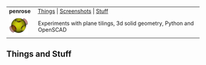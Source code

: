 <table>
  <tr>
    <td colspan=2><strong>penrose</strong>&nbsp;&nbsp;&nbsp;&nbsp;
    <a href=#>Things</a> |
    <a href=#for-developers>Screenshots</a> |
    <a href=#>Stuff</a>
    </td>
  </tr>
  <tr>
    <td width=15%><img src=img/openscad.png style="width:50px"></td>
    <td>
    Experiments with plane tilings, 3d solid geometry, Python and OpenSCAD
    </td>
  </tr>
</table>

## Things and Stuff
